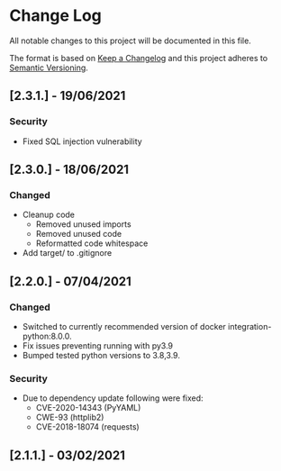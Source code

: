 # Change Log
All notable changes to this project will be documented in this file.

The format is based on [Keep a Changelog](http://keepachangelog.com/)
and this project adheres to [Semantic Versioning](http://semver.org/).

## [2.3.1.] - 19/06/2021
### Security
- Fixed SQL injection vulnerability


## [2.3.0.] - 18/06/2021
### Changed
- Cleanup code
  - Removed unused imports
  - Removed unused code
  - Reformatted code whitespace
- Add target/ to .gitignore


## [2.2.0.] - 07/04/2021
### Changed
- Switched to currently recommended version of docker integration-python:8.0.0.
- Fix issues preventing running with py3.9
- Bumped tested python versions to 3.8,3.9.
### Security
- Due to dependency update following were fixed:
  - CVE-2020-14343 (PyYAML)
  - CWE-93 (httplib2)
  - CVE-2018-18074 (requests)

## [2.1.1.] - 03/02/2021
